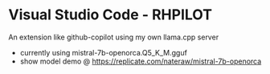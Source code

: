 # Visual Studio Code - RHPILOT

An extension like github-copilot using my own llama.cpp server 

- currently using mistral-7b-openorca.Q5_K_M.gguf
- show model demo @ https://replicate.com/nateraw/mistral-7b-openorca



